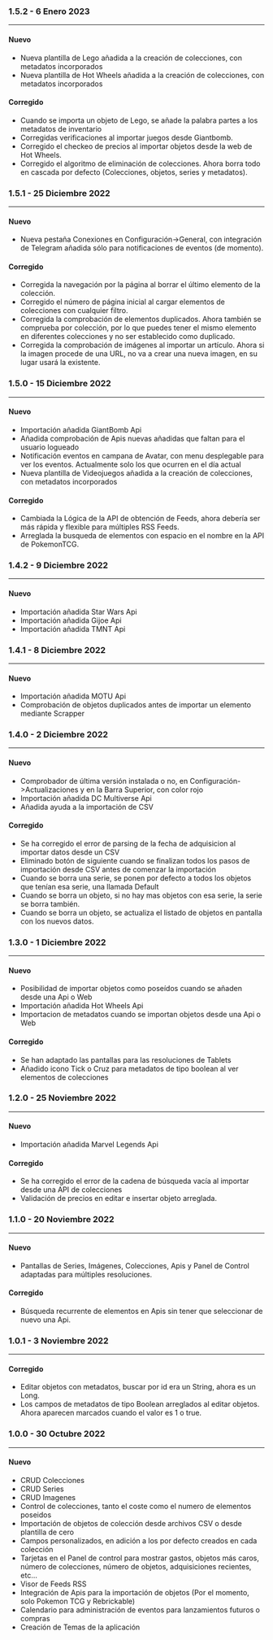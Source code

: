 ### 1.5.2 - 6 Enero 2023 
***

#### Nuevo
 * Nueva plantilla de Lego añadida a la creación de colecciones, con metadatos incorporados
 * Nueva plantilla de Hot Wheels añadida a la creación de colecciones, con metadatos incorporados

#### Corregido
* Cuando se importa un objeto de Lego, se añade la palabra partes a los metadatos de inventario
* Corregidas verificaciones al importar juegos desde Giantbomb.
* Corregido el checkeo de precios al importar objetos desde la web de Hot Wheels.
* Corregido el algoritmo de eliminación de colecciones. Ahora borra todo en cascada por defecto (Colecciones, objetos, series y metadatos).

### 1.5.1 - 25 Diciembre 2022 
***

#### Nuevo
 * Nueva pestaña Conexiones en Configuración->General, con integración de Telegram añadida sólo para notificaciones de eventos (de momento).

#### Corregido
 * Corregida la navegación por la página al borrar el último elemento de la colección.
 * Corregido el número de página inicial al cargar elementos de colecciones con cualquier filtro.
 * Corregida la comprobación de elementos duplicados. Ahora también se comprueba por colección, por lo que puedes tener el mismo elemento en diferentes colecciones y no ser establecido como duplicado.
 * Corregida la comprobación de imágenes al importar un artículo. Ahora si la imagen procede de una URL, no va a crear una nueva imagen, en su lugar usará la existente.

### 1.5.0 - 15 Diciembre 2022 
***

#### Nuevo
 * Importación añadida GiantBomb Api
 * Añadida comprobación de Apis nuevas añadidas que faltan para el usuario logueado
 * Notificación eventos en campana de Avatar, con menu desplegable para ver los eventos. Actualmente solo los que ocurren en el día actual
 * Nueva plantilla de Videojuegos añadida a la creación de colecciones, con metadatos incorporados

#### Corregido
 * Cambiada la Lógica de la API de obtención de Feeds, ahora debería ser más rápida y flexible para múltiples RSS Feeds.
 * Arreglada la busqueda de elementos con espacio en el nombre en la API de PokemonTCG.

### 1.4.2 - 9 Diciembre 2022 
***

#### Nuevo
 * Importación añadida Star Wars Api
 * Importación añadida Gijoe Api
 * Importación añadida TMNT Api

### 1.4.1 - 8 Diciembre 2022 
***

#### Nuevo
 * Importación añadida MOTU Api
 * Comprobación de objetos duplicados antes de importar un elemento mediante Scrapper


### 1.4.0 - 2 Diciembre 2022 
***

#### Nuevo
 * Comprobador de última versión instalada o no, en Configuración->Actualizaciones y en la Barra Superior, con color rojo
 * Importación añadida DC Multiverse Api
 * Añadida ayuda a la importación de CSV

#### Corregido
 * Se ha corregido el error de parsing de la fecha de adquisicion al importar datos desde un CSV
 * Eliminado botón de siguiente cuando se finalizan todos los pasos de importación desde CSV antes de comenzar la importación
 * Cuando se borra una serie, se ponen por defecto a todos los objetos que tenían esa serie, una llamada Default
 * Cuando se borra un objeto, si no hay mas objetos con esa serie, la serie se borra también.
 * Cuando se borra un objeto, se actualiza el listado de objetos en pantalla con los nuevos datos.

### 1.3.0 - 1 Diciembre 2022 
***

#### Nuevo
 * Posibilidad de importar objetos como poseídos cuando se añaden desde una Api o Web
 * Importación añadida Hot Wheels Api
 * Importacion de metadatos cuando se importan objetos desde una Api o Web

#### Corregido
 * Se han adaptado las pantallas para las resoluciones de Tablets 
 * Añadido icono Tick o Cruz para metadatos de tipo boolean al ver elementos de colecciones


### 1.2.0 - 25 Noviembre 2022 
***

#### Nuevo
 * Importación añadida Marvel Legends Api

#### Corregido
 * Se ha corregido el error de la cadena de búsqueda vacía al importar desde una API de colecciones
 * Validación de precios en editar e insertar objeto arreglada.

### 1.1.0 - 20 Noviembre 2022 
***

#### Nuevo
 * Pantallas de Series, Imágenes, Colecciones, Apis y Panel de Control adaptadas para múltiples resoluciones.

#### Corregido
 * Búsqueda recurrente de elementos en Apis sin tener que seleccionar de nuevo una Api.


### 1.0.1 - 3 Noviembre 2022 
***

#### Corregido
 * Editar objetos con metadatos, buscar por id era un String, ahora es un Long.
 * Los campos de metadatos de tipo Boolean arreglados al editar objetos. Ahora aparecen marcados cuando el valor es 1 o true.



### 1.0.0 - 30 Octubre 2022 
***

#### Nuevo
 * CRUD Colecciones
 * CRUD Series 
 * CRUD Imagenes
 * Control de colecciones, tanto el coste como el numero de elementos poseidos
 * Importación de objetos de colección desde archivos CSV o desde plantilla de cero
 * Campos personalizados, en adición a los por defecto creados en cada colección
 * Tarjetas en el Panel de control para mostrar gastos, objetos más caros, número de colecciones, número de objetos, adquisiciones recientes, etc...
 * Visor de Feeds RSS
 * Integración de Apis para la importación de objetos (Por el momento, solo Pokemon TCG y Rebrickable)
 * Calendario para administración de eventos para lanzamientos futuros o compras
 * Creación de Temas de la aplicación